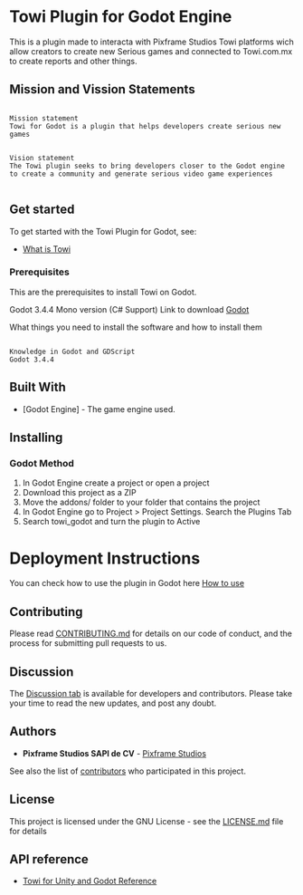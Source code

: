 # Towi Plugin for Godot Engine

This is a plugin made to interacta with Pixframe Studios Towi platforms wich allow creators to create new Serious games and connected to Towi.com.mx to create reports and other things.

## Mission and Vission Statements
```

Mission statement
Towi for Godot is a plugin that helps developers create serious new games


Vision statement
The Towi plugin seeks to bring developers closer to the Godot engine to create a community and generate serious video game experiences


```

## Get started

To get started with the Towi Plugin for Godot, see:

* [What is Towi](http://towi.com.mx/)

### Prerequisites
This are the prerequisites to install Towi on Godot.

Godot 3.4.4 Mono version (C# Support)
Link to download [Godot](https://godotengine.org/download)

What things you need to install the software and how to install them

```

Knowledge in Godot and GDScript
Godot 3.4.4

```
## Built With

* [Godot Engine] - The game engine used.

## Installing

### Godot Method

1. In Godot Engine create a project or open a project
2. Download this project as a ZIP
3. Move the addons/ folder to your folder that contains the project
4. In Godot Engine go to Project > Project Settings. Search the Plugins Tab
5. Search towi_godot and turn the plugin to Active

# Deployment Instructions

You can check how to use the plugin in Godot here [How to use](https://github.com/pixframeStudios/towi_godot/blob/main/How%20to%20use)



## Contributing

Please read [CONTRIBUTING.md](https://github.com/pixframe/towi/blob/master/CONTRIBUTING.md) for details on our code of conduct, and the process for submitting pull requests to us.

## Discussion

The [Discussion tab](https://github.com/pixframeStudios/towi_godot/discussions) is available for developers and contributors. Please take your time to read the new updates, and post any doubt.


## Authors


* **Pixframe Studios SAPI de CV**  - [Pixframe Studios](https://www.pixframestudios.com)


See also the list of [contributors](https://github.com/pixframe/towi_portal/contributors) who participated in this project.

## License


This project is licensed under the GNU License - see the [LICENSE.md](https://github.com/pixframeStudios/towi_godot/blob/main/LICENSE) file for details


## API reference

* [Towi for Unity and Godot Reference](http://towi.com.mx/)
